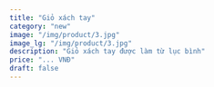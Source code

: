 ```yaml
---
title: "Giỏ xách tay"
category: "new" 
image: "/img/product/3.jpg"
image_lg: "/img/product/3.jpg"
description: "Giỏ xách tay được làm từ lục bình"
price: "... VNĐ"
draft: false
---
```

